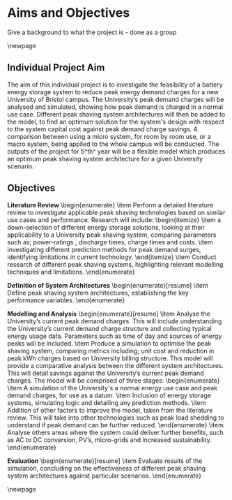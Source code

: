 # Aims and Objectives

Give a background to what the project is - done as a group

\newpage

## Individual Project Aim

The aim of this individual project is to investigate the feasibility of a battery energy storage system to reduce peak energy demand charges for a new University of Bristol campus. The University’s peak demand charges will be analysed and simulated, showing how peak demand is charged in a normal use case. Different peak shaving system architectures will then be added to the model, to find an optimum solution for the system's design with respect to the system capital cost against peak demand charge savings. A comparison between using a micro system, for room by room use, or a macro system, being applied to the whole campus will be conducted. The outputs of the project for 5^th^ year will be a flexible model which produces an optimum peak shaving system architecture for a given University scenario.

## Objectives

**Literature Review**
\begin{enumerate}
\item Perform a detailed literature review to investigate applicable peak shaving technologies based on similar use cases and performance. Research will include:
    \begin{itemize}
 \item a down-selection of different energy storage solutions, looking at their applicability to a University peak shaving system, comparing parameters such as; power-ratings , discharge times, charge times and costs.
\item investigating different prediction methods for peak demand surges, identifying limitations in current technology.
    \end{itemize}
\item Conduct research of different peak shaving systems, highlighting relevant modelling techniques and limitations.
\end{enumerate}

**Definition of System Architectures**
\begin{enumerate}[resume]
\item Define peak shaving system architectures, establishing the key performance variables.
\end{enumerate}

**Modelling and Analysis**
\begin{enumerate}[resume]
\item Analyse the University’s current peak demand charges. This will include understanding the University’s current demand charge structure and collecting typical energy usage data. Parameters such as time of day and sources of energy peaks will be included.
\item Produce a simulation to optimise the peak shaving system, comparing metrics including; unit cost and reduction in peak kWh charges based on University billing structure. This model will provide a comparative analysis between the different system architectures. This will detail savings against the University’s current peak demand charges. The model will be comprised of three stages:
\begin{enumerate}
\item A simulation of the University's a normal energy use case and peak demand charges, for use as a datum.
\item Inclusion of energy storage systems, simulating logic and detailing any prediction methods.
\item Addition of other factors to improve the model, taken from the literature review. This will take into other technologies such as peak load shedding to understand if peak demand can be further reduced.
\end{enumerate}
\item Analyse others areas where the system could deliver further benefits, such as AC to DC conversion, PV’s, micro-grids and increased sustainability.
\end{enumerate}

**Evaluation**
\begin{enumerate}[resume]
\item Evaluate results of the simulation, concluding on the effectiveness of different peak shaving system architectures against particular scenarios.
\end{enumerate}

\newpage
